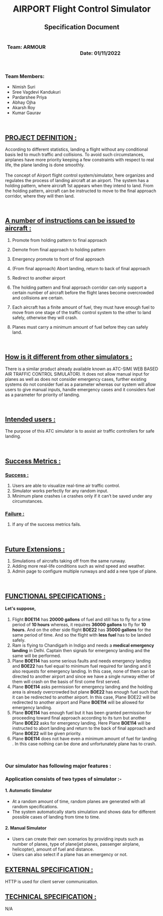 # <div align="center">**AIRPORT Flight Control Simulator**</div>

## <div align="center">**Specification Document**</div>

### <div align="center"> <br/>**Team: ARMOUR** &emsp; &emsp; &emsp; &emsp; &emsp; &emsp; &emsp; &emsp; &emsp; &emsp; &emsp; &emsp; &emsp; &emsp; &emsp; &emsp; &emsp; &emsp; &emsp; &emsp; &emsp; &emsp; &emsp; &emsp; **Date: 01/11/2022**</div>

<br/>

### **Team Members:**
* Nimish Suri
* Sree Vagdevi Kandukuri
* Pardarshee Priya
* Abhay Ojha
* Akarsh Roy
* Kumar Gaurav

<br/>

## <ins>**PROJECT DEFINITION :**<ins/>
<p>According to different statistics, landing a flight without any conditional basis led to much traffic and collisions. To avoid such circumstances, airplanes have more priority keeping a few constraints with respect to real life, the plane landing is done smoothly. <br/> <br/>
The concept of Airport flight control system/simulator, here organizes and regulates the process of landing aircraft at an airport. The system has a holding pattern, where aircraft 1st appears when they intend to land. From the holding pattern, aircraft can be instructed to move to the final approach corridor, where they will then land.</p>

<br/>

## <ins>**A number of instructions can be issued to aircraft :**<ins/>
1. Promote from holding pattern to final approach
2. Demote from final approach to holding pattern
3. Emergency promote to front of final approach
4. (From final approach) Abort landing, return to back of final approach
5. Redirect to another airport
 
6. The holding pattern and final approach corridor can only support a certain number of aircraft before the flight lanes become overcrowded and collisions are certain.
7. Each aircraft has a finite amount of fuel, they must have enough fuel to move from one stage of the traffic control system to the other to land safely, otherwise they will crash.
8. Planes must carry a minimum amount of fuel before they can safely land.

<br/>

## <ins>**How is it different from other simulators :**<ins/>
<p>There is a similar product already available known as ATC-SIM( WEB BASED AIR TRAFFIC CONTROL SIMULATOR). It does not allow manual input for planes as well as does not consider emergency cases, further existing systems do not consider fuel as a parameter whereas our system will allow users to give manual inputs, handle emergency cases and it considers fuel as a parameter for priority of landing.</p>

<br/>

## <ins>**Intended users :**<ins/>
<p>The purpose of this ATC simulator is to assist air traffic controllers for safe landing.</p>

<br/>

## <ins>**Success Metrics :**<ins/>
### <ins>**Success :**<ins/>
1. Users are able to visualize real-time air traffic control.
2. Simulator works perfectly for any random input.
3. Minimum plane crashes i.e crashes only if it can’t be saved under any
circumstances.
### <ins>**Failure :**<ins/>
1. If any of the success metrics fails.

<br/>

## <ins>**Future Extensions :**<ins/>
1. Simulations of aircrafts taking off from the same runway.
2. Adding more real-life conditions such as wind speed and weather.
3. Admin page to configure multiple runways and add a new type of plane.

<br/>

## <ins>**FUNCTIONAL SPECIFICATIONS :**<ins/>
#### <p>Let's suppose, </p>
1. Flight **BOE114** has **20000 gallons** of fuel and still has to fly for a time period of **10 hours** whereas, it requires **36000 gallons** to fly for **10 hours.** And on the other side flight **BOE22** has **35000 gallons** for the same period of time. And so the flight with **less fuel** has to be landed safely.
2. Ram is flying to Chandigarh in Indigo and needs a **medical emergency landing** in Delhi. Captain then signals for emergency landing and the same will be performed.
3. Plane **BOE114** has some serious faults and needs emergency landing and **BOE22** has fuel equal to minimum fuel required for landing and it also requests for emergency landing. In this case, none of them can be directed to another airport and since we have a single runway either of them will crash on the basis of first come first served.
4. Plane **BOE114** asks permission for emergency landing and the holding area is already overcrowded but plane **BOE22** has enough fuel such that it can be redirected to another airport. In this case, Plane BOE22 will be redirected to another airport and Plane **BOE114** will be allowed for emergency landing.
5. Plane **BOE114** has enough fuel but it has been granted permission for proceeding toward final approach according to its turn but another Plane **BOE22** asks for emergency landing. Here Plane **BOE114** will be instructed to abort landing and return to the back of final approach and Plane **BOE22** will be given priority.
6. Plane **BOE114** does not have even a minimum amount of fuel for landing . In this case nothing can be done and unfortunately plane has to crash.

<br/>

### **Our simulator has following major features :**
### Application consists of two types of simulator :-
#### 1. Automatic Simulator
* At a random amount of time, random planes are generated with all random specifications.
* The system automatically starts simulation and shows data for different possible cases of landing from time to time.
#### 2. Manual Simulator
* Users can create their own scenarios by providing inputs such as
number of planes, type of plane(jet planes, passenger airplane,
helicopter), amount of fuel and distance.
* Users can also select if a plane has an emergency or not.

## <ins>**EXTERNAL SPECIFICATION :**<ins/>
<p>HTTP is used for client server communication.</p>
 
 ## <ins>**TECHNICAL SPECIFICATION :**<ins/>
<p>N/A</p>





